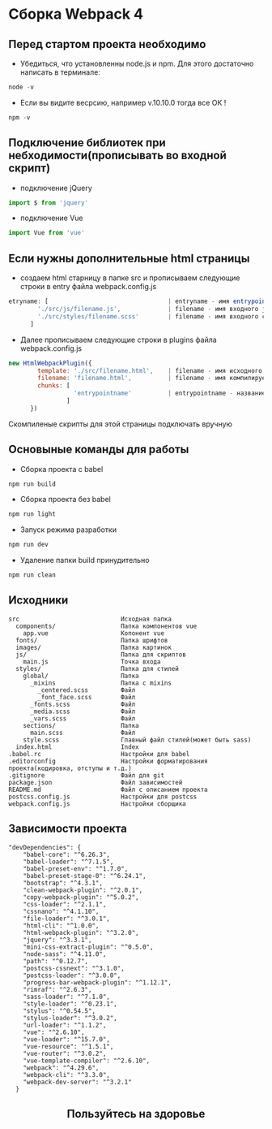 # Сборка Webpack 4

## Перед стартом проекта необходимо

* Убедиться, что установленны node.js и npm. Для этого достаточно написать в терминале: 
``` js
node -v
```

* Если вы видите весрсию, например v.10.10.0 тогда все ОК !

``` js
npm -v
```

Подключение библиотек при небходимости(прописывать во входной скрипт)
-
* подключение jQuery
``` js 
import $ from 'jquery'
```

* подключение Vue
``` js 
import Vue from 'vue'
```

Если нужны дополнительные html страницы
-
* создаем html старницу в папке src и прописываем следующие строки в entry файла webpack.config.js
``` js
etryname: [                                 | entryname - имя entrypoint(например about, с таким именем скомпилятся скрипты и css)  
        './src/js/filename.js',             | filename - имя входного js для данного entrypoint
        './src/styles/filename.scss'        | filename - имя входного css для данного entrypoint (название скомпиленного файла будет filename.min.css)
      ]
```
* Далее прописываем следующие строки в plugins файла webpack.config.js
``` js
new HtmlWebpackPlugin({
        template: './src/filename.html',    | filename - имя исходного файла
        filename: 'filename.html',          | filename - имя компилируемого файала
        chunks: [
                  'entrypointname'          | entrypointname - название энтрипоинта
                ]
      })
```  
Скомпиленые скрипты для этой страницы подключать вручную 

Основыные команды для работы
-

 * Сборка проекта с babel
 ``` js
 npm run build
 ```
 * Сборка проекта без babel
 ``` js
 npm run light
 ```
 * Запуск режима разработки
 ``` js
 npm run dev
 ```
   * Удаление папки build принудительно
  ``` js
  npm run clean
  ```
 
 Исходники
 -
  
```
src                            Исходная папка
  components/                  Папка компонентов vue
    app.vue                    Копонент vue
  fonts/                       Папка шрифтов
  images/                      Папка картинок
  js/                          Папка для скриптов
    main.js                    Точка входа
  styles/                      Папка для стилей
    global/                    Папка
      _mixins                  Папка с mixins
        _centered.scss         Файл
        _font_face.scss        Файл
      _fonts.scss              Файл
      _media.scss              Файл
      _vars.scss               Файл
    sections/                  Папка
      main.scss                Файл
    style.scss                 Главный файл стилей(может быть sass)
  index.html                   Index
.babel.rc                      Настройки для babel
.editorconfig                  Настройки форматирования проекта(кодировка, отступы и т.д.)
.gitignore                     Файл для git
package.json                   Файл зависимостей
README.md                      Файл с описанием проекта
postcss.config.js              Настройки для postcss
webpack.config.js              Настройки сборщика
```  

Зависимости проекта
-
```
"devDependencies": {
    "babel-core": "^6.26.3",
    "babel-loader": "^7.1.5",
    "babel-preset-env": "^1.7.0",
    "babel-preset-stage-0": "^6.24.1",
    "bootstrap": "^4.3.1",
    "clean-webpack-plugin": "^2.0.1",
    "copy-webpack-plugin": "^5.0.2",
    "css-loader": "^2.1.1",
    "cssnano": "^4.1.10",
    "file-loader": "^3.0.1",
    "html-cli": "^1.0.0",
    "html-webpack-plugin": "^3.2.0",
    "jquery": "^3.3.1",
    "mini-css-extract-plugin": "^0.5.0",
    "node-sass": "^4.11.0",
    "path": "^0.12.7",
    "postcss-cssnext": "^3.1.0",
    "postcss-loader": "^3.0.0",
    "progress-bar-webpack-plugin": "^1.12.1",
    "rimraf": "^2.6.3",
    "sass-loader": "^7.1.0",
    "style-loader": "^0.23.1",
    "stylus": "^0.54.5",
    "stylus-loader": "^3.0.2",
    "url-loader": "^1.1.2",
    "vue": "^2.6.10",
    "vue-loader": "^15.7.0",
    "vue-resource": "^1.5.1",
    "vue-router": "^3.0.2",
    "vue-template-compiler": "^2.6.10",
    "webpack": "^4.29.6",
    "webpack-cli": "^3.3.0",
    "webpack-dev-server": "^3.2.1"
  }
```

<h2 align="center">Пользуйтесь на здоровье</h2>
